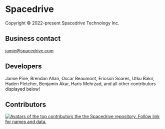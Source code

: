 # Spacedrive

Copyright &copy; 2022-present Spacedrive Technology Inc.

## Business contact

jamie@spacedrive.com

## Developers

Jamie Pine, Brendan Allan, Oscar Beaumont, Ericson Soares, Utku Bakır, Haden Fletcher, Benjamin Akar, Haris Mehrzad, and all other contributors displayed below!

## Contributors

<a href="https://github.com/spacedriveapp/spacedrive/graphs/contributors">
  <img
    src="https://contrib.rocks/image?repo=spacedriveapp/spacedrive&columns=8&max=40"
    alt="Avatars of the top contributors the the Spacedrive repository. Follow link for names and data."
  />
</a>
